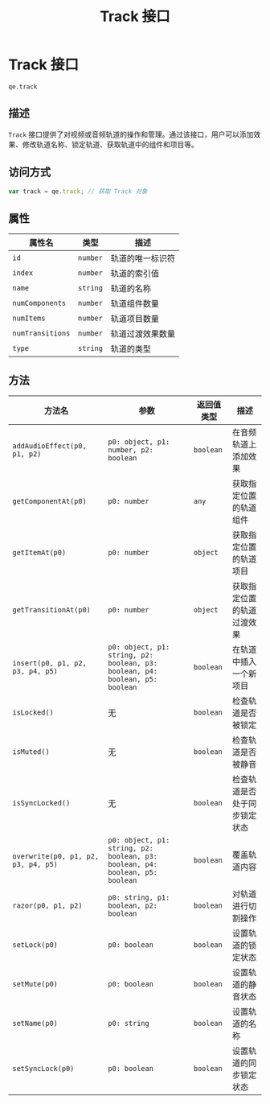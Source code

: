 ﻿---
title: Track 接口
---
# Track 接口

`qe.track`

## 描述

`Track` 接口提供了对视频或音频轨道的操作和管理。通过该接口，用户可以添加效果、修改轨道名称、锁定轨道、获取轨道中的组件和项目等。

## 访问方式

```javascript
var track = qe.track; // 获取 Track 对象
```

## 属性

| 属性名   | 类型       | 描述   |
| ------------------ | ---------- | ---------------- |
| `id`   | `number` | 轨道的唯一标识符 |
| `index`          | `number` | 轨道的索引值     |
| `name`           | `string` | 轨道的名称       |
| `numComponents`  | `number` | 轨道组件数量     |
| `numItems`       | `number` | 轨道项目数量     |
| `numTransitions` | `number` | 轨道过渡效果数量 |
| `type`           | `string` | 轨道的类型       |

## 方法

| 方法名            | 参数                         | 返回值类型  | 描述               |
| ------------------------------------- | ------------------------------------------------------------------------------ | ----------- | ---------------------------- |
| `addAudioEffect(p0, p1, p2)`        | `p0: object, p1: number, p2: boolean`          | `boolean` | 在音频轨道上添加效果         |
| `getComponentAt(p0)`      | `p0: number`               | `any`     | 获取指定位置的轨道组件       |
| `getItemAt(p0)`           | `p0: number`               | `object`  | 获取指定位置的轨道项目       |
| `getTransitionAt(p0)`     | `p0: number`               | `object`  | 获取指定位置的轨道过渡效果   |
| `insert(p0, p1, p2, p3, p4, p5)`    | `p0: object, p1: string, p2: boolean, p3: boolean, p4: boolean, p5: boolean` | `boolean` | 在轨道中插入一个新项目       |
| `isLocked()`              | 无                           | `boolean` | 检查轨道是否被锁定           |
| `isMuted()`               | 无                           | `boolean` | 检查轨道是否被静音           |
| `isSyncLocked()`          | 无                           | `boolean` | 检查轨道是否处于同步锁定状态 |
| `overwrite(p0, p1, p2, p3, p4, p5)` | `p0: object, p1: string, p2: boolean, p3: boolean, p4: boolean, p5: boolean` | `boolean` | 覆盖轨道内容       |
| `razor(p0, p1, p2)`       | `p0: string, p1: boolean, p2: boolean`         | `boolean` | 对轨道进行切割操作           |
| `setLock(p0)`             | `p0: boolean`                        | `boolean` | 设置轨道的锁定状态           |
| `setMute(p0)`             | `p0: boolean`                        | `boolean` | 设置轨道的静音状态           |
| `setName(p0)`             | `p0: string`               | `boolean` | 设置轨道的名称     |
| `setSyncLock(p0)`         | `p0: boolean`                        | `boolean` | 设置轨道的同步锁定状态       |
